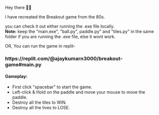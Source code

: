 Hey there 🙋‍♂️

I have recreated the Breakout game from the 80s.

you can check it out either running the .exe file locally.                    
<strong>Note:</strong> keep the "main.exe", "ball.py", paddle.py" and "tiles.py" in the same folder if you are running the .exe file, else it wont work.

OR,
You can run the game in replit-
<h3>https://replit.com/@ajaykumarn3000/breakout-game#main.py</h3>

<h4>Gameplay:</h4>
<ul>
    <li>First click "spacebar" to start the game.
    <li>Left-click & Hold on the paddle and move your mouse to move the paddle.
    <li>Destroy all the tiles to WIN.
    <li>Destroy all the lives to LOSE.
<ul>
